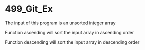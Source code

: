 # 499_Git_Ex

The input of this program is an unsorted integer array

Function ascending will sort the input array in ascending order

Function descending will sort the input array in descending order
